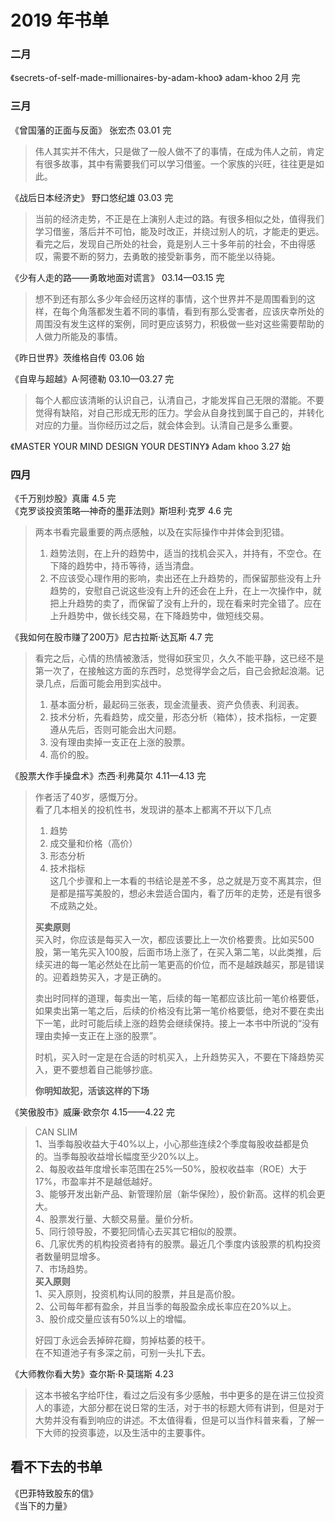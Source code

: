 # 2019 年书单
### 二月
《secrets-of-self-made-millionaires-by-adam-khoo》 adam-khoo  2月 完   
### 三月
《曾国藩的正面与反面》 张宏杰   03.01 完  
> 伟人其实并不伟大，只是做了一般人做不了的事情，在成为伟人之前，肯定有很多故事，其中有需要我们可以学习借鉴。一个家族的兴旺，往往更是如此。

《战后日本经济史》 野口悠纪雄  03.03 完   
> 当前的经济走势，不正是在上演别人走过的路。有很多相似之处，值得我们学习借鉴，落后并不可怕，能及时改正，并绕过别人的坑，才能走的更远。看完之后，发现自己所处的社会，竟是别人三十多年前的社会，不由得感叹，需要不断的努力，去勇敢的接受新事务，而不能坐以待毙。

《少有人走的路——勇敢地面对谎言》 03.14—03.15 完  
> 想不到还有那么多少年会经历这样的事情，这个世界并不是周围看到的这样，在每个角落都发生着不同的事情，看到有那么受害者，应该庆幸所处的周围没有发生这样的案例，同时更应该努力，积极做一些对这些需要帮助的人做力所能及的事情。
  
《昨日世界》茨维格自传 03.06 始   

《自卑与超越》A·阿德勒 03.10—03.27 完
> 每个人都应该清晰的认识自己，认清自己，才能发挥自己无限的潜能。不要觉得有缺陷，对自己形成无形的压力。学会从自身找到属于自己的，并转化对应的力量。当你经历过之后，就会体会到。认清自己是多么重要。
    
《MASTER YOUR MIND DESIGN YOUR DESTINY》 Adam khoo 3.27 始  
### 四月 
《千万别炒股》真庸 4.5 完  
《克罗谈投资策略—神奇的墨菲法则》斯坦利·克罗  4.6 完
> 两本书看完最重要的两点感触，以及在实际操作中并体会到犯错。  
> 1. 趋势法则，在上升的趋势中，适当的找机会买入，并持有，不空仓。在下降的趋势中，持币等待，适当清盘。  
> 2. 不应该受心理作用的影响，卖出还在上升趋势的，而保留那些没有上升趋势的，安慰自己说这些没有上升的还会在上升，在上一次操作中，就把上升趋势的卖了，而保留了没有上升的，现在看来时完全错了。应在上升趋势中，做长线交易，在下降趋势中，做短线交易。
 
《我如何在股市赚了200万》尼古拉斯·达瓦斯 4.7 完
> 看完之后，心情的热情被激活，觉得如获宝贝，久久不能平静，这已经不是第一次了，在接触这方面的东西时，总觉得学会之后，自己会掀起浪潮。记录几点，后面可能会用到实战中。  
> 1. 基本面分析，最起码三张表，现金流量表、资产负债表、利润表。  
> 2. 技术分析，先看趋势，成交量，形态分析（箱体），技术指标，一定要遵从先后，否则可能会出大问题。  
> 3. 没有理由卖掉一支正在上涨的股票。  
> 4. 高价的股。

《股票大作手操盘术》杰西·利弗莫尔 4.11—4.13 完
> 作者活了40岁，感慨万分。  
> 看了几本相关的投机性书，发现讲的基本上都离不开以下几点  
> 1. 趋势  
> 2. 成交量和价格（高价）  
> 3. 形态分析  
> 4. 技术指标  
> 这几个步骤和上一本看的书结论是差不多，总之就是万变不离其宗，但是都是描写美股的，想必未尝适合国内，看了历年的走势，还是有很多不成熟之处。  
> 
> **买卖原则**   
> 买入时，你应该是每买入一次，都应该要比上一次价格要贵。比如买500股，第一笔先买入100股，后面市场上涨了，在买入第二笔，以此类推，后续买进的每一笔必然处在比前一笔更高的价位，而不是越跌越买，那是错误的。迎着趋势买入，才是正确的。  
> 
> 卖出时同样的道理，每卖出一笔，后续的每一笔都应该比前一笔价格要低，如果卖出第一笔之后，后续的价格没有比第一笔价格要低，绝对不要在卖出下一笔，此时可能后续上涨的趋势会继续保持。接上一本书中所说的“没有理由卖掉一支正在上涨的股票”。
> 
> 时机，买入时一定是在合适的时机买入，上升趋势买入，不要在下降趋势买入，更不要想着自己能够抄底。
> 
> **你明知故犯，活该这样的下场**  

《笑傲股市》威廉·欧奈尔  4.15——4.22 完
> CAN SLIM   
> 1、当季每股收益大于40%以上，小心那些连续2个季度每股收益都是负的。当季每股收益增长幅度至少20%以上。  
> 2、每股收益年度增长率范围在25%—50%，股权收益率（ROE）大于17%，市盈率并不是越低越好。  
> 3、能够开发出新产品、新管理阶层（新华保险），股价新高。这样的机会更大。  
> 4、股票发行量、大额交易量。量价分析。  
> 5、同行领导股，不要犯同情心去买其它相似的股票。  
> 6、几家优秀的机构投资者持有的股票。最近几个季度内该股票的机构投资者数量明显增多。  
> 7、市场趋势。  
> **买入原则**   
> 1、买入原则，投资机构认同的股票，并且是高价股。  
> 2、公司每年都有盈余，并且当季的每股盈余成长率应在20%以上。  
> 3、股价成交量应该有50%以上的增幅。
> 
> 好园丁永远会丢掉碎花瓣，剪掉枯萎的枝干。  
> 在不知道池子有多深之前，可别一头扎下去。

《大师教你看大势》查尔斯·R·莫瑞斯 4.23
> 这本书被名字给吓住，看过之后没有多少感触，书中更多的是在讲三位投资人的事迹，大部分都在说日常的生活，对于书的标题大师有讲到，但是对于大势并没有看到响应的讲述。不太值得看，但是可以当作科普来看，了解一下大师的投资事迹，以及生活中的主要事件。


## 看不下去的书单
《巴菲特致股东的信》  
《当下的力量》